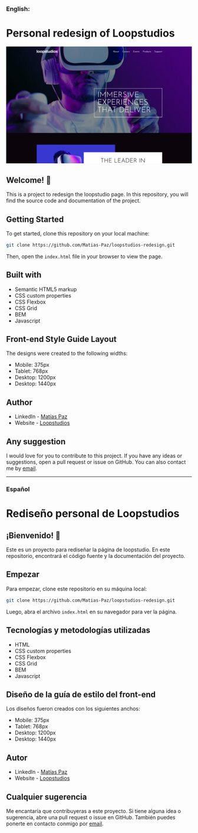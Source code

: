 ### **English**:

# Personal redesign of Loopstudios

![loopstudios-redesign.netlify.app](./images/screenshot.png)

## Welcome! 👋

This is a project to redesign the loopstudio page. In this repository, you will find the source code and documentation of the project.

## Getting Started

To get started, clone this repository on your local machine:

```bash
git clone https://github.com/Matias-Paz/loopstudios-redesign.git
```

Then, open the `index.html` file in your browser to view the page.

## Built with

- Semantic HTML5 markup
- CSS custom properties
- CSS Flexbox
- CSS Grid
- BEM
- Javascript

## Front-end Style Guide Layout

The designs were created to the following widths:

- Mobile: 375px
- Tablet: 768px
- Desktop: 1200px
- Desktop: 1440px

## Author

- LinkedIn - [Matías Paz](https://www.linkedin.com/in/matias-gabriel-paz/)
- Website - [Loopstudios](https://loopstudios-redesign.netlify.app/)

## Any suggestion

I would love for you to contribute to this project. If you have any ideas or suggestions, open a pull request or issue on GitHub. You can also contact me by [email](mailto:matiaspaz.dev@gmail.com).

----------------------------------------------------------------------------------------------------------------------------------------------------------------------------------------

### **Español**

# Rediseño personal de Loopstudios

## ¡Bienvenido! 👋

Este es un proyecto para rediseñar la página de loopstudio. En este repositorio, encontrará el código fuente y la documentación del proyecto.

## Empezar

Para empezar, clone este repositorio en su máquina local:

```bash
git clone https://github.com/Matias-Paz/loopstudios-redesign.git
```

Luego, abra el archivo `index.html` en su navegador para ver la página.

## **Tecnologías y metodologías utilizadas**

- HTML
- CSS custom properties
- CSS Flexbox
- CSS Grid
- BEM
- Javascript

## Diseño de la guía de estilo del front-end

Los diseños fueron creados con los siguientes anchos:

- Mobile: 375px
- Tablet: 768px
- Desktop: 1200px
- Desktop: 1440px

## Autor

- LinkedIn - [Matías Paz](https://www.linkedin.com/in/matias-gabriel-paz/)
- Website - [Loopstudios](https://loopstudios-redesign.netlify.app/)

## Cualquier sugerencia

Me encantaría que contribuyeras a este proyecto. Si tiene alguna idea o sugerencia, abre una pull request o issue en GitHub. También puedes ponerte en contacto conmigo por [email](mailto:matiaspaz.dev@gmail.com).
